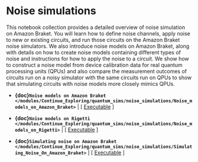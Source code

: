 # Noise simulations

This notebook collection provides a detailed overview of noise simulation on Amazon Braket. You will learn how to define noise channels, apply noise to new or existing circuits, and run those circuits on the Amazon Braket noise simulators. We also introduce noise models on Amazon Braket, along with details on how to create noise models containing different types of noise and instructions for how to apply the noise to a circuit. We show how to construct a noise model from device calibration data for real quantum processing units (QPUs) and also compare the measurement outcomes of circuits run on a noisy simulator with the same circuits run on QPUs to show that simulating circuits with noise models more closely mimics QPUs.

  * **{doc}`Noise models on Amazon Braket </modules/Continue_Exploring/quantum_sims/noise_simulations/Noise_models_on_Amazon_Braket>`** | [ [Executable](https://mybinder.org/v2/gh/amazon-braket/amazon-braket-examples.git/feature/reorganized-examples?labpath=modules/Continue_Exploring/quantum_sims/noise_simulations/Noise_models_on_Amazon_Braket.ipynb) ]

  * **{doc}`Noise models on Rigetti </modules/Continue_Exploring/quantum_sims/noise_simulations/Noise_models_on_Rigetti>`** | [ [Executable](https://mybinder.org/v2/gh/amazon-braket/amazon-braket-examples.git/feature/reorganized-examples?labpath=modules/Continue_Exploring/quantum_sims/noise_simulations/Noise_models_on_Rigetti.ipynb) ]

  * **{doc}`Simulating noise on Amazon Braket </modules/Continue_Exploring/quantum_sims/noise_simulations/Simulating_Noise_On_Amazon_Braket>`** | [ [Executable](https://mybinder.org/v2/gh/amazon-braket/amazon-braket-examples.git/feature/reorganized-examples?labpath=modules/Continue_Exploring/quantum_sims/noise_simulations/Simulating_Noise_On_Amazon_Braket.ipynb) ]
